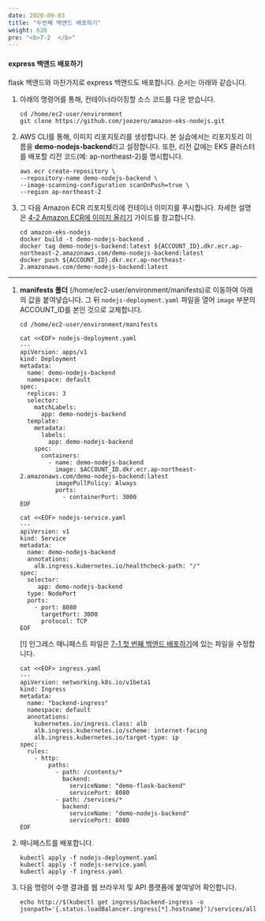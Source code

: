 ```yaml
---
date: 2020-09-03
title: "두번째 백앤드 배포하기"
weight: 620
pre: "<b>7-2  </b>"
---
```


#### express 백앤드 배포하기

flask 백앤드와 마찬가지로 express 백앤드도 배포합니다. 순서는 아래와 같습니다.

1. 아래의 명령어를 통해, 컨테이너라이징할 소스 코드를 다운 받습니다.
    ```
    cd /home/ec2-user/environment
    git clone https://github.com/joozero/amazon-eks-nodejs.git
    ```

2. AWS CLI를 통해, 이미지 리포지토리를 생성합니다. 본 실습에서는 리포지토리 이름을 **demo-nodejs-backend**라고 설정합니다. 또한, 리전 값에는 EKS 클러스터를 배포할 리전 코드(예: ap-northeast-2)를 명시합니다.
    ```
    aws ecr create-repository \
    --repository-name demo-nodejs-backend \
    --image-scanning-configuration scanOnPush=true \
    --region ap-northeast-2
    ```

3. 그 다음 Amazon ECR 리포지토리에 컨테이너 이미지를 푸시합니다. 자세한 설명은 [4-2 Amazon ECR에 이미지 올리기](../../container_image/push_to_ecr/) 가이드를 참고합니다. 

    ```
    cd amazon-eks-nodejs
    docker build -t demo-nodejs-backend .
    docker tag demo-nodejs-backend:latest ${ACCOUNT_ID}.dkr.ecr.ap-northeast-2.amazonaws.com/demo-nodejs-backend:latest
    docker push ${ACCOUNT_ID}.dkr.ecr.ap-northeast-2.amazonaws.com/demo-nodejs-backend:latest
    ```

* * *

1. **manifests 폴더** (/home/ec2-user/environment/manifests)로 이동하여 아래의 값을 붙여넣습니다. 그 뒤 `nodejs-deployment.yaml` 파일을 열어 `image` 부분의 ACCOUNT_ID를 본인 것으로 교체합니다.
    ```
    cd /home/ec2-user/environment/manifests

    cat <<EOF> nodejs-deployment.yaml
    ---
    apiVersion: apps/v1
    kind: Deployment
    metadata:
      name: demo-nodejs-backend
      namespace: default
    spec:
      replicas: 3
      selector:
        matchLabels:
          app: demo-nodejs-backend
      template:
        metadata:
          labels:
            app: demo-nodejs-backend
        spec:
          containers:
            - name: demo-nodejs-backend
              image: $ACCOUNT_ID.dkr.ecr.ap-northeast-2.amazonaws.com/demo-nodejs-backend:latest
              imagePullPolicy: Always
              ports:
                - containerPort: 3000
    EOF
    ```

    
    ```
    cat <<EOF> nodejs-service.yaml
    ---
    apiVersion: v1
    kind: Service
    metadata:
      name: demo-nodejs-backend
      annotations:
        alb.ingress.kubernetes.io/healthcheck-path: "/"
    spec:
      selector:
         app: demo-nodejs-backend
      type: NodePort
      ports:
        - port: 8080
          targetPort: 3000
          protocol: TCP
    EOF
    ```
    [!] 인그레스 매니페스트 파일은 [7-1 첫 번째 백앤드 배포하기](../../service_launch/flask_backend/)에 있는 파일을 수정합니다. 

    ```
    cat <<EOF> ingress.yaml
    ---
    apiVersion: networking.k8s.io/v1beta1
    kind: Ingress
    metadata:
      name: "backend-ingress"
      namespace: default
      annotations:
        kubernetes.io/ingress.class: alb
        alb.ingress.kubernetes.io/scheme: internet-facing
        alb.ingress.kubernetes.io/target-type: ip
    spec:
      rules:
        - http:
            paths:
              - path: /contents/*
                backend:
                  serviceName: "demo-flask-backend"
                  servicePort: 8080
              - path: /services/*
                backend:
                  serviceName: "demo-nodejs-backend"
                  servicePort: 8080
    EOF
    ```

2. 매니페스트를 배포합니다.
    ```
    kubectl apply -f nodejs-deployment.yaml
    kubectl apply -f nodejs-service.yaml
    kubectl apply -f ingress.yaml
    ```

3. 다음 명령어 수행 결과를 웹 브라우저 및 API 플랫폼에 붙여넣어 확인합니다. 
    ```
    echo http://$(kubectl get ingress/backend-ingress -o jsonpath='{.status.loadBalancer.ingress[*].hostname}')/services/all
    ```
